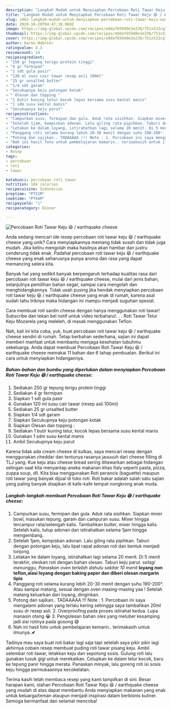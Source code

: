 ```yaml
---
description: "Langkah Mudah untuk Menyiapkan Percobaan Roti Tawar Keju 😆 / earthquake cheese, Bisa Manjain Lidah"
title: "Langkah Mudah untuk Menyiapkan Percobaan Roti Tawar Keju 😆 / earthquake cheese, Bisa Manjain Lidah"
slug: 1462-langkah-mudah-untuk-menyiapkan-percobaan-roti-tawar-keju-earthquake-cheese-bisa-manjain-lidah
date: 2020-10-20T04:47:18.068Z
image: https://img-global.cpcdn.com/recipes/e0daf65940e3e236/751x532cq70/percobaan-roti-tawar-keju-😆-earthquake-cheese-foto-resep-utama.jpg
thumbnail: https://img-global.cpcdn.com/recipes/e0daf65940e3e236/751x532cq70/percobaan-roti-tawar-keju-😆-earthquake-cheese-foto-resep-utama.jpg
cover: https://img-global.cpcdn.com/recipes/e0daf65940e3e236/751x532cq70/percobaan-roti-tawar-keju-😆-earthquake-cheese-foto-resep-utama.jpg
author: Aaron Webster
ratingvalue: 4.3
reviewcount: 14
recipeingredient:
- "250 gr tepung terigu protein tinggi"
- "4 gr fermipan"
- "1 sdt gula pasir"
- "120 ml susu cair tawar resep asli 100ml"
- "25 gr unsalted butter"
- "1/4 sdt garam"
- "Secukupnya keju potongan kotak"
- " Olesan dan topping "
- "1 butir kuning telur kocok lepas bersama susu kental manis"
- "1 sdm susu kental manis"
- "Secukupnya keju parut"
recipeinstructions:
- "Campurkan susu, fermipan dan gula. Aduk rata sisihkan. Siapkan mixer bowl, masukan tepung, garam dan campuran susu. Mixer hingga tercampur rata/setengah kalis. Tambahkan butter, mixer hingga kalis. Setelah kalis, tutup adonan dan istirahatkan selama 1jam hingga mengembang."
- "Setelah 1jam, kempiskan adonan. Lalu giling rata pipihkan. Taburi dengan potongan keju, lalu lipat rapat adonan roti dan bentuk menjadi lonjong."
- "Letakan ke dalam loyang, istirahatkan lagi selama 20 menit. Di 5 menit terakhir, oleskan roti dengan bahan olesan. Taburi keju parut. *selagi menunggu, Panaskan oven terlebih dahulu sekitar 10 menit* **loyang non teflon,alasi loyang dengan baking paper dan diberi olesan margarin tipis**"
- "Panggang roti selama kurang lebih 20-30 menit dengan suhu 190-200°. Atau sampai matang, sesuai dengan oven masing-masing yaa ! Setelah matang keluarkan dari loyang, dinginkan."
- "Potong dan sajikan.. TADAAAAA !!! Note : 1. Percobaan ini saya mengalami adonan yang terlalu kering sehingga saya tambahkan 20ml susu dr resep asli. 2. Overproofing pada proses istirahat kedua. Lupa manasin otang 😭 3. Pengolesan bahan oles yang meluber kesamping jadi sisi rotinya pada gosong 😅"
- "Nah ini hasil foto untuk pembelajaran kemarin.. terimakasih untuk ilmunya..💕"
categories:
- Resep
tags:
- percobaan
- roti
- tawar

katakunci: percobaan roti tawar 
nutrition: 184 calories
recipecuisine: Indonesian
preptime: "PT21M"
cooktime: "PT44M"
recipeyield: "1"
recipecategory: Dinner

---
```



![Percobaan Roti Tawar Keju 😆 / earthquake cheese](https://img-global.cpcdn.com/recipes/e0daf65940e3e236/751x532cq70/percobaan-roti-tawar-keju-😆-earthquake-cheese-foto-resep-utama.jpg)

Anda sedang mencari ide resep percobaan roti tawar keju 😆 / earthquake cheese yang unik? Cara menyiapkannya memang tidak susah dan tidak juga mudah. Jika keliru mengolah maka hasilnya akan hambar dan justru cenderung tidak enak. Padahal percobaan roti tawar keju 😆 / earthquake cheese yang enak seharusnya punya aroma dan rasa yang dapat memancing selera kita.

Banyak hal yang sedikit banyak berpengaruh terhadap kualitas rasa dari percobaan roti tawar keju 😆 / earthquake cheese, mulai dari jenis bahan, selanjutnya pemilihan bahan segar, sampai cara mengolah dan menghidangkannya. Tidak usah pusing jika hendak menyiapkan percobaan roti tawar keju 😆 / earthquake cheese yang enak di rumah, karena asal sudah tahu triknya maka hidangan ini mampu menjadi suguhan spesial.

Cara membuat roti sardin cheese dengan hanya menggunakan roti tawar! Subscribe dan tekan bel notif untuk video terbaharu!. . . Roti Tawar Telur Keju Mozarela yang meleleh, di masak menggunakan Teflon.


Nah, kali ini kita coba, yuk, buat percobaan roti tawar keju 😆 / earthquake cheese sendiri di rumah. Tetap berbahan sederhana, sajian ini dapat memberi manfaat untuk membantu menjaga kesehatan tubuhmu sekeluarga. Anda dapat membuat Percobaan Roti Tawar Keju 😆 / earthquake cheese memakai 11 bahan dan 6 tahap pembuatan. Berikut ini cara untuk menyiapkan hidangannya.

<!--inarticleads1-->

##### Bahan-bahan dan bumbu yang diperlukan dalam menyiapkan Percobaan Roti Tawar Keju 😆 / earthquake cheese:

1. Sediakan 250 gr tepung terigu protein tinggi
1. Sediakan 4 gr fermipan
1. Siapkan 1 sdt gula pasir
1. Gunakan 120 ml susu cair tawar (resep asli 100ml)
1. Sediakan 25 gr unsalted butter
1. Siapkan 1/4 sdt garam
1. Siapkan Secukupnya keju potongan kotak
1. Siapkan  Olesan dan topping :
1. Sediakan 1 butir kuning telur, kocok lepas bersama susu kental manis
1. Gunakan 1 sdm susu kental manis
1. Ambil Secukupnya keju parut


Karena tidak ada cream cheese di kulkas, saya mencari resep dengan menggunakan cheddar dan tentunya rasanya jauuuuh dari cheese filling di TLJ yang. Kue keju atau cheese bread sering ditawarkan sebagai hidangan selingan saat kita menyantap aneka makanan khas Italy seperti pasta, pizza, zuppa soup, dll. Kita bisa menggunakan Roti perancis (baguette) maupun roti tawar yang banyak dijual di toko roti. Roti bakar adalah salah satu sajian yang paling banyak disajikan di kafe-kafe tempat nongkrong anak muda. 

<!--inarticleads2-->

##### Langkah-langkah membuat Percobaan Roti Tawar Keju 😆 / earthquake cheese:

1. Campurkan susu, fermipan dan gula. Aduk rata sisihkan. Siapkan mixer bowl, masukan tepung, garam dan campuran susu. Mixer hingga tercampur rata/setengah kalis. Tambahkan butter, mixer hingga kalis. Setelah kalis, tutup adonan dan istirahatkan selama 1jam hingga mengembang.
1. Setelah 1jam, kempiskan adonan. Lalu giling rata pipihkan. Taburi dengan potongan keju, lalu lipat rapat adonan roti dan bentuk menjadi lonjong.
1. Letakan ke dalam loyang, istirahatkan lagi selama 20 menit. Di 5 menit terakhir, oleskan roti dengan bahan olesan. Taburi keju parut. *selagi menunggu, Panaskan oven terlebih dahulu sekitar 10 menit* **loyang non teflon,alasi loyang dengan baking paper dan diberi olesan margarin tipis**
1. Panggang roti selama kurang lebih 20-30 menit dengan suhu 190-200°. Atau sampai matang, sesuai dengan oven masing-masing yaa ! Setelah matang keluarkan dari loyang, dinginkan.
1. Potong dan sajikan.. TADAAAAA !!! Note : 1. Percobaan ini saya mengalami adonan yang terlalu kering sehingga saya tambahkan 20ml susu dr resep asli. 2. Overproofing pada proses istirahat kedua. Lupa manasin otang 😭 3. Pengolesan bahan oles yang meluber kesamping jadi sisi rotinya pada gosong 😅
1. Nah ini hasil foto untuk pembelajaran kemarin.. terimakasih untuk ilmunya..💕


Tadinya mau saya buat roti bakar lagi saja tapi setelah saya pikir pikir lagi akhirnya cobain resep membuat puding roti tawar pisang keju. Ambil selembar roti tawar, letakkan keju dan sepotong sosis. Gulung roti lalu gunakan tusuk gigi untuk merekatkan. Celupkan ke dalam telur kocok, baru ke tepung panir hingga merata. Panaskan minyak, lalu goreng roti isi sosis keju hingga permukaannya kecokelatan. 

Terima kasih telah membaca resep yang kami tampilkan di sini. Besar harapan kami, olahan Percobaan Roti Tawar Keju 😆 / earthquake cheese yang mudah di atas dapat membantu Anda menyiapkan makanan yang enak untuk keluarga/teman ataupun menjadi inspirasi dalam berbisnis kuliner. Semoga bermanfaat dan selamat mencoba!
